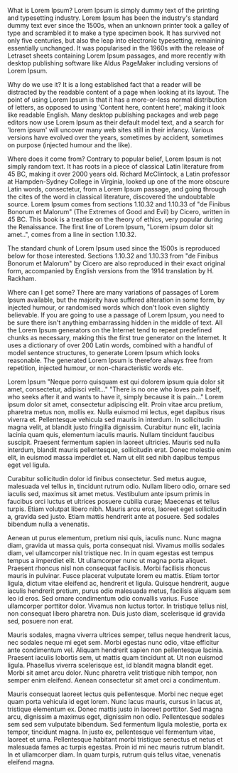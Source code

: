 What is Lorem Ipsum?
Lorem Ipsum is simply dummy text of the printing and typesetting industry. Lorem Ipsum has been the industry's standard dummy text ever since the 1500s, when an unknown printer took a galley of type and scrambled it to make a type specimen book. It has survived not only five centuries, but also the leap into electronic typesetting, remaining essentially unchanged. It was popularised in the 1960s with the release of Letraset sheets containing Lorem Ipsum passages, and more recently with desktop publishing software like Aldus PageMaker including versions of Lorem Ipsum.

Why do we use it?
It is a long established fact that a reader will be distracted by the readable content of a page when looking at its layout. The point of using Lorem Ipsum is that it has a more-or-less normal distribution of letters, as opposed to using 'Content here, content here', making it look like readable English. Many desktop publishing packages and web page editors now use Lorem Ipsum as their default model text, and a search for 'lorem ipsum' will uncover many web sites still in their infancy. Various versions have evolved over the years, sometimes by accident, sometimes on purpose (injected humour and the like).


Where does it come from?
Contrary to popular belief, Lorem Ipsum is not simply random text. It has roots in a piece of classical Latin literature from 45 BC, making it over 2000 years old. Richard McClintock, a Latin professor at Hampden-Sydney College in Virginia, looked up one of the more obscure Latin words, consectetur, from a Lorem Ipsum passage, and going through the cites of the word in classical literature, discovered the undoubtable source. Lorem Ipsum comes from sections 1.10.32 and 1.10.33 of "de Finibus Bonorum et Malorum" (The Extremes of Good and Evil) by Cicero, written in 45 BC. This book is a treatise on the theory of ethics, very popular during the Renaissance. The first line of Lorem Ipsum, "Lorem ipsum dolor sit amet..", comes from a line in section 1.10.32.

The standard chunk of Lorem Ipsum used since the 1500s is reproduced below for those interested. Sections 1.10.32 and 1.10.33 from "de Finibus Bonorum et Malorum" by Cicero are also reproduced in their exact original form, accompanied by English versions from the 1914 translation by H. Rackham.

Where can I get some?
There are many variations of passages of Lorem Ipsum available, but the majority have suffered alteration in some form, by injected humour, or randomised words which don't look even slightly believable. If you are going to use a passage of Lorem Ipsum, you need to be sure there isn't anything embarrassing hidden in the middle of text. All the Lorem Ipsum generators on the Internet tend to repeat predefined chunks as necessary, making this the first true generator on the Internet. It uses a dictionary of over 200 Latin words, combined with a handful of model sentence structures, to generate Lorem Ipsum which looks reasonable. The generated Lorem Ipsum is therefore always free from repetition, injected humour, or non-characteristic words etc.







Lorem Ipsum
"Neque porro quisquam est qui dolorem ipsum quia dolor sit amet, consectetur, adipisci velit..."
"There is no one who loves pain itself, who seeks after it and wants to have it, simply because it is pain..."
Lorem ipsum dolor sit amet, consectetur adipiscing elit. Proin vitae arcu pretium, pharetra metus non, mollis ex. Nulla euismod mi lectus, eget dapibus risus viverra et. Pellentesque vehicula sed mauris in interdum. In sollicitudin magna velit, at blandit justo fringilla dignissim. Curabitur nunc elit, lacinia lacinia quam quis, elementum iaculis mauris. Nullam tincidunt faucibus suscipit. Praesent fermentum sapien in laoreet ultricies. Mauris sed nulla interdum, blandit mauris pellentesque, sollicitudin erat. Donec molestie enim elit, in euismod massa imperdiet et. Nam ut elit sed nibh dapibus tempus eget vel ligula.

Curabitur sollicitudin dolor id finibus consectetur. Sed metus augue, malesuada vel tellus in, tincidunt rutrum odio. Nullam libero odio, ornare sed iaculis sed, maximus sit amet metus. Vestibulum ante ipsum primis in faucibus orci luctus et ultrices posuere cubilia curae; Maecenas et tellus turpis. Etiam volutpat libero nibh. Mauris arcu eros, laoreet eget sollicitudin a, gravida sed justo. Etiam mattis hendrerit ante at posuere. Sed sodales bibendum nulla a venenatis.

Aenean ut purus elementum, pretium nisi quis, iaculis nunc. Nunc magna diam, gravida ut massa quis, porta consequat nisi. Vivamus mollis sodales diam, vel ullamcorper nisl tristique nec. In in quam egestas est tempus tempus a imperdiet elit. Ut ullamcorper nunc ut magna porta aliquet. Praesent rhoncus nisl non consequat facilisis. Morbi facilisis rhoncus mauris in pulvinar. Fusce placerat vulputate lorem eu mattis. Etiam tortor ligula, dictum vitae eleifend ac, hendrerit et ligula. Quisque hendrerit, augue iaculis hendrerit pretium, purus odio malesuada metus, facilisis aliquam sem leo id eros. Sed ornare condimentum odio convallis varius. Fusce ullamcorper porttitor dolor. Vivamus non luctus tortor. In tristique tellus nisl, non consequat libero pharetra non. Duis justo diam, scelerisque id gravida sed, posuere non erat.

Mauris sodales, magna viverra ultrices semper, tellus neque hendrerit lacus, nec sodales neque mi eget sem. Morbi egestas nunc odio, vitae efficitur ante condimentum vel. Aliquam hendrerit sapien non pellentesque lacinia. Praesent iaculis lobortis sem, ut mattis quam tincidunt at. Ut non euismod ligula. Phasellus viverra scelerisque est, id blandit magna blandit eget. Morbi sit amet arcu dolor. Nunc pharetra velit tristique nibh tempor, non semper enim eleifend. Aenean consectetur sit amet orci a condimentum.

Mauris consequat laoreet lectus quis pellentesque. Morbi nec neque eget quam porta vehicula id eget lorem. Nunc lacus mauris, cursus in lacus at, tristique elementum ex. Donec mattis justo in laoreet porttitor. Sed magna arcu, dignissim a maximus eget, dignissim non odio. Pellentesque sodales sem sed sem vulputate bibendum. Sed fermentum ligula molestie, porta ex tempor, tincidunt magna. In justo ex, pellentesque vel fermentum vitae, laoreet et urna. Pellentesque habitant morbi tristique senectus et netus et malesuada fames ac turpis egestas. Proin id mi nec mauris rutrum blandit. In et ullamcorper diam. In quam turpis, rutrum quis tellus vitae, venenatis eleifend magna.